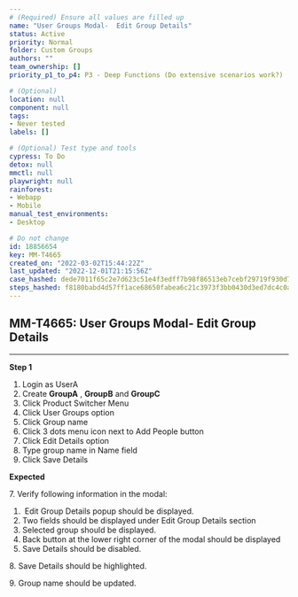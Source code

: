 ```yaml
---
# (Required) Ensure all values are filled up
name: "User Groups Modal-  Edit Group Details"
status: Active
priority: Normal
folder: Custom Groups
authors: ""
team_ownership: []
priority_p1_to_p4: P3 - Deep Functions (Do extensive scenarios work?)

# (Optional)
location: null
component: null
tags: 
- Never tested
labels: []

# (Optional) Test type and tools
cypress: To Do
detox: null
mmctl: null
playwright: null
rainforest: 
- Webapp
- Mobile
manual_test_environments: 
- Desktop

# Do not change
id: 18856654
key: MM-T4665
created_on: "2022-03-02T15:44:22Z"
last_updated: "2022-12-01T21:15:56Z"
case_hashed: dede7011f65c2e7d623c51e4f3edff7b98f86513eb7cebf29719f930d7c6780b83aa434cf9f018235daf952232f2d1b4
steps_hashed: f8180babd4d57ff1ace68650fabea6c21c3973f3bb0430d3ed7dc4c0a07f428f43e3f3ba41de29a9da7d4bb877b826d3
---
```


<!-- (Auto-generated) Based on frontmatter's "key" and "name" -->

## MM-T4665: User Groups Modal- Edit Group Details

---

**Step 1**

1. Login as UserA
2. Create **GroupA** , **GroupB** and **GroupC**
3. Click Product Switcher Menu 
4. Click User Groups option
5. Click Group name
6. Click 3 dots menu icon next to Add People button
7. Click Edit Details option
8. Type group name in Name field
9. Click Save Details

**Expected**

7\. Verify following information in the modal:

1.  Edit Group Details popup should be displayed.
2. Two fields should be displayed under Edit Group Details section
3. Selected group should be displayed.
4. Back button at the lower right corner of the modal should be displayed
5. Save Details should be disabled.

8\. Save Details should be highlighted.

9\. Group name should be updated.
